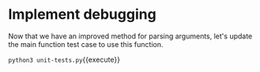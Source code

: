 Implement debugging
===================

Now that we have an improved method for parsing arguments,
let's update the main function test case to use this function.

`python3 unit-tests.py`{{execute}}